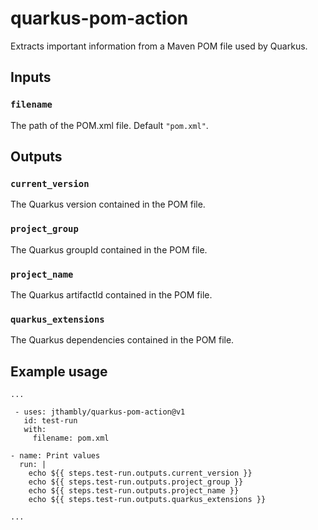 # quarkus-pom-action

Extracts important information from a Maven POM file used by Quarkus.

## Inputs

### `filename`

The path of the POM.xml file. Default `"pom.xml"`.

## Outputs

### `current_version`

The Quarkus version contained in the POM file.

### `project_group`

The Quarkus groupId contained in the POM file.

### `project_name`

The Quarkus artifactId contained in the POM file.

### `quarkus_extensions`

The Quarkus dependencies contained in the POM file.

## Example usage

```
...

 - uses: jthambly/quarkus-pom-action@v1
   id: test-run
   with:
     filename: pom.xml

- name: Print values
  run: |
    echo ${{ steps.test-run.outputs.current_version }}
    echo ${{ steps.test-run.outputs.project_group }}
    echo ${{ steps.test-run.outputs.project_name }}
    echo ${{ steps.test-run.outputs.quarkus_extensions }}

...
 
```